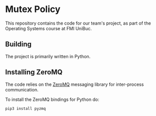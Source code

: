 # Mutex Policy

This repository contains the code for our team's project,
as part of the Operating Systems course at FMI UniBuc.

## Building

The project is primarily written in Python.

## Installing ZeroMQ

The code relies on the [ZeroMQ](https://zeromq.org/) messaging library
for inter-process communication.

To install the ZeroMQ bindings for Python do:
```sh
pip3 install pyzmq
```
